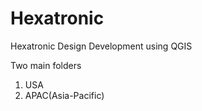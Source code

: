 # Hexatronic
Hexatronic Design Development using QGIS

Two main folders
1. USA
2. APAC(Asia-Pacific)
